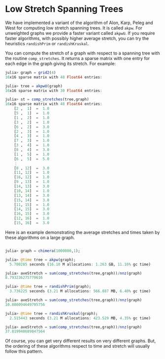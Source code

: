 # Low Stretch Spanning Trees

We have implemented a variant of the algorithm of Alon, Karp, Peleg and West for computing low stretch spanning trees.  It is called `akpw`.  For unweighted graphs we provide a faster variant called `akpwU`.  If you require faster algorithms, with possibly higher average stretch, you can try the heuristics `randishPrim` or `randishKruskal`.

You can compute the stretch of a graph with respect to a spanning tree with the routine `comp_stretches`.  It returns a sparse matrix with one entry for each edge in the graph giving its stretch.  For example:

~~~julia
julia> graph = grid2(4)
16x16 sparse matrix with 48 Float64 entries:

julia> tree = akpwU(graph)
16x16 sparse matrix with 30 Float64 entries:

julia> st = comp_stretches(tree,graph)
16x16 sparse matrix with 48 Float64 entries:
	[2 ,  1]  =  1.0
	[5 ,  1]  =  1.0
	[1 ,  2]  =  1.0
	[3 ,  2]  =  1.0
	[6 ,  2]  =  3.0
	[2 ,  3]  =  1.0
	[4 ,  3]  =  1.0
	[7 ,  3]  =  1.0
	[3 ,  4]  =  1.0
	[8 ,  4]  =  3.0
	[1 ,  5]  =  1.0
	[6 ,  5]  =  5.0
	⋮
	[8 , 12]  =  3.0
	[11, 12]  =  1.0
	[16, 12]  =  1.0
	[9 , 13]  =  1.0
	[14, 13]  =  3.0
	[10, 14]  =  1.0
	[13, 14]  =  3.0
	[15, 14]  =  3.0
	[11, 15]  =  1.0
	[14, 15]  =  3.0
	[16, 15]  =  3.0
	[12, 16]  =  1.0
	[15, 16]  =  3.0
~~~

Here is an example demonstrating the average stretches and times taken by these algorithms on a large graph.

~~~julia

julia> graph = chimera(1000000,1);

julia> @time tree = akpw(graph);
  5.700285 seconds (16.10 M allocations: 1.263 GB, 11.16% gc time)

julia> aveStretch = sum(comp_stretches(tree,graph))/nnz(graph)
8.793236275779616

julia> @time tree = randishPrim(graph);
  3.736225 seconds (3.21 M allocations: 566.887 MB, 6.40% gc time)

julia> aveStretch = sum(comp_stretches(tree,graph))/nnz(graph)
10.800094649795756

julia> @time tree = randishKruskal(graph);
  2.515443 seconds (3.21 M allocations: 423.529 MB, 4.35% gc time)

julia> aveStretch = sum(comp_stretches(tree,graph))/nnz(graph)
37.819948689847564

~~~

Of course, you can get very different results on very different graphs.  But, the ordering of these algorithms respect to time and stretch will usually follow this pattern.

